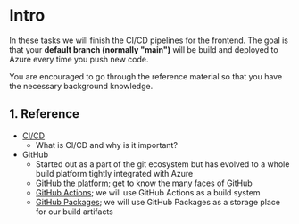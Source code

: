 # Intro

In these tasks we will finish the CI/CD pipelines for the frontend. The goal is that your **default branch (normally "main")** will be build and deployed to Azure every time you push new code.

You are encouraged to go through the reference material so that you have the necessary background knowledge.

## 1. Reference

* [CI/CD](<./../../../../reference/cicd/1 - cicd.md>)
    * What is CI/CD and why is it important?
* GitHub
    * Started out as a part of the git ecosystem but has evolved to a whole build platform tightly integrated with Azure
    * [GitHub the platform](<./../../../..//reference/cicd/github/1 - github.md>); get to know the many faces of GitHub
    * [GitHub Actions](<./../../../..//reference/cicd/github/2 - github-actions.md>); we will use GitHub Actions as a build system
    * [GitHub Packages](<./../../../..//reference/cicd/github/3 - github-packages.md>); we will use GitHub Packages as a storage place for our build artifacts